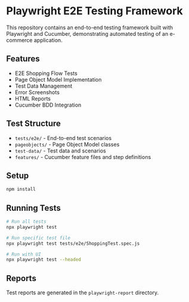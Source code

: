 # Playwright E2E Testing Framework

This repository contains an end-to-end testing framework built with Playwright and Cucumber, demonstrating automated testing of an e-commerce application.

## Features

- E2E Shopping Flow Tests
- Page Object Model Implementation
- Test Data Management
- Error Screenshots
- HTML Reports
- Cucumber BDD Integration

## Test Structure

- `tests/e2e/` - End-to-end test scenarios
- `pageobjects/` - Page Object Model classes
- `test-data/` - Test data and scenarios
- `features/` - Cucumber feature files and step definitions

## Setup

```bash
npm install
```

## Running Tests

```bash
# Run all tests
npx playwright test

# Run specific test file
npx playwright test tests/e2e/ShoppingTest.spec.js

# Run with UI
npx playwright test --headed
```

## Reports

Test reports are generated in the `playwright-report` directory.
